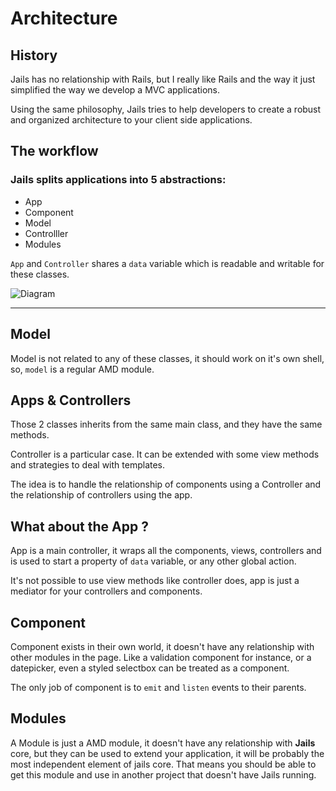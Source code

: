 # Architecture

## History

Jails has no relationship with Rails, but I really like Rails and the way it just simplified the way we develop a MVC applications.

Using the same philosophy, Jails tries to help developers to create a robust and organized architecture to your client side applications.

## The workflow

### Jails splits applications into 5 abstractions:

- App
- Component
- Model
- Controlller
- Modules

`App` and `Controller` shares a `data` variable which is readable and writable for these classes.

![Diagram](//jails-org.github.io/Jails/assets/images/diagram.png)

---

## Model

Model is not related to any of these classes, it should work on it's own shell, so, `model` is a regular AMD module.

## Apps & Controllers

Those 2 classes inherits from the same main class, and they have the same methods.

Controller is a particular case.
It can be extended with some view methods and strategies to deal with templates.

The idea is to handle the relationship of components using a Controller and the relationship of
controllers using the app.

## What about the **App** ?
App is a main controller, it wraps all the components, views, controllers and is used to start a property of `data` variable, or any other global action.

It's not possible to use view methods like controller does, app is just a mediator for your controllers and components.

## Component

Component exists in their own world, it doesn't have any relationship with other modules in the page.
Like a validation component for instance, or a datepicker, even a styled selectbox can be treated as a component.

The only job of component is to `emit` and `listen` events to their parents.

## Modules

A Module is just a AMD module, it doesn't have any relationship with **Jails** core,
but they can be used to extend your application, it will be probably the most independent element of jails core. That means you should be able to get this module and use in another project that doesn't have Jails running.
